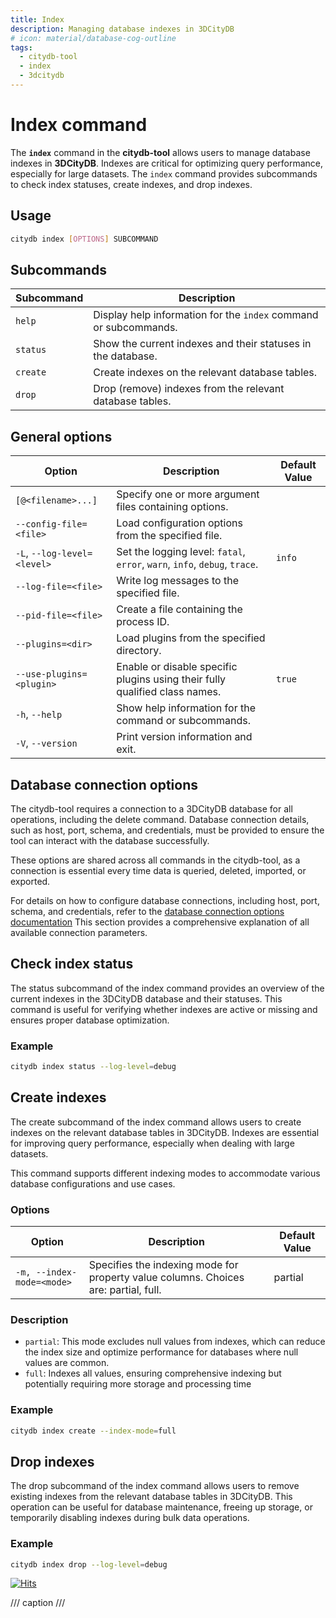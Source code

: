 ```yaml
---
title: Index
description: Managing database indexes in 3DCityDB
# icon: material/database-cog-outline
tags:
  - citydb-tool
  - index
  - 3dcitydb
---
```


# Index command

The **`index`** command in the **citydb-tool** allows users to manage database indexes in **3DCityDB**.
Indexes are critical for optimizing query performance, especially for large datasets.
The `index` command provides subcommands to check index statuses, create indexes, and drop indexes.

## Usage

```bash
citydb index [OPTIONS] SUBCOMMAND
```

## Subcommands

| Subcommand       | Description                                                       |
|------------------|-------------------------------------------------------------------|
| `help`           | Display help information for the `index` command or subcommands.  |
| `status`         | Show the current indexes and their statuses in the database.      |
| `create`         | Create indexes on the relevant database tables.                   |
| `drop`           | Drop (remove) indexes from the relevant database tables.          |

## General options

| Option                               | Description                                                                 | Default Value |
|--------------------------------------|-----------------------------------------------------------------------------|---------------|
| `[@<filename>...]`                   | Specify one or more argument files containing options.                      |               |
| `--config-file=<file>`               | Load configuration options from the specified file.                         |               |
| `-L`, `--log-level=<level>`          | Set the logging level: `fatal`, `error`, `warn`, `info`, `debug`, `trace`.  | `info`        |
| `--log-file=<file>`                  | Write log messages to the specified file.                                   |               |
| `--pid-file=<file>`                  | Create a file containing the process ID.                                    |               |
| `--plugins=<dir>`                    | Load plugins from the specified directory.                                  |               |
| `--use-plugins=<plugin>`             | Enable or disable specific plugins using their fully qualified class names. | `true`        |
| `-h`, `--help`                       | Show help information for the command or subcommands.                       |               |
| `-V`, `--version`                    | Print version information and exit.                                         |               |

## Database connection options

The citydb-tool requires a connection to a 3DCityDB database for all operations, including the delete command.
Database connection details, such as host, port, schema, and credentials, must be provided to ensure the
tool can interact with the database successfully.

These options are shared across all commands in the citydb-tool, as a connection is essential every time data
is queried, deleted, imported, or exported.

For details on how to configure database connections, including host, port, schema, and credentials,
refer to the [database connection options documentation](db-connection.md) This section provides a comprehensive explanation of
all available connection parameters.

## Check index status

The status subcommand of the index command provides an overview of the current indexes in the 3DCityDB
database and their statuses. This command is useful for verifying whether indexes are active or missing and
ensures proper database optimization.

### Example

```bash
citydb index status --log-level=debug
```

## Create indexes

The create subcommand of the index command allows users to create indexes on the relevant database tables in 3DCityDB.
Indexes are essential for improving query performance, especially when dealing with large datasets.

This command supports different indexing modes to accommodate various database configurations and use cases.

### Options

| Option                               | Description                                                                 | Default Value     |
|--------------------------------------|-----------------------------------------------------------------------------|-------------------|
| `-m, --index-mode=<mode>`            | Specifies the indexing mode for property value columns. Choices are: partial, full.| partial    |

### Description

- `partial`: This mode excludes null values from indexes, which can reduce the index size and optimize performance for databases where null values are common.
- `full`: Indexes all values, ensuring comprehensive indexing but potentially requiring more storage and processing time

### Example

```bash
citydb index create --index-mode=full
```

## Drop indexes

The drop subcommand of the index command allows users to remove existing indexes from the relevant database tables
in 3DCityDB. This operation can be useful for database maintenance, freeing up storage, or temporarily disabling
indexes during bulk data operations.

### Example

```bash
citydb index drop --log-level=debug
```

[![Hits](https://hits.seeyoufarm.com/api/count/incr/badge.svg?url=https%3A%2F%2F3dcitydb.github.io%2F3dcitydb-mkdocs%2Fcitydb-tool%2Findexing%2F&count_bg=%2379C83D&title_bg=%23555555&icon=&icon_color=%23E7E7E7&title=Visitors&edge_flat=false)](https://hits.seeyoufarm.com/#history)

/// caption
///
